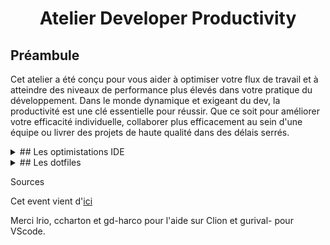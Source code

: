 <h1 align="center">Atelier Developer Productivity</h1>

## Préambule

Cet atelier a été conçu pour vous aider à optimiser votre flux de travail et
à atteindre des niveaux de performance plus élevés dans votre pratique du développement.
Dans le monde dynamique et exigeant du dev, la productivité est une clé essentielle pour réussir.
Que ce soit pour améliorer votre efficacité individuelle, collaborer plus efficacement 
au sein d'une équipe ou livrer des projets de haute qualité dans des délais serrés.

<details>
  <summary>## Les optimistations IDE</summary>

Dans cette section, nous exploreront
comment optimiser trois des IDE utilise à 42 : Visual Studio Code, CLion et NeoVim.
Chaque IDE offre son propre ensemble d'outils, de fonctionnalités et de configurations personnalisables,
et nous allons explorer comment tirer le meilleur parti de chacun pour améliorer votre flux de travail et votre productivité.

Que vous soyez un utilisateur de longue date ou un débutant souhaitant découvrir
de nouveaux moyens d'optimiser votre IDE de prédilection, cette section vous fournira
des conseils, des astuces et des outils pratiques pour maximiser votre productivité 
et votre plaisir quand vous developpez.

### [VScode](vscode.md) 

### [Clion](clion.md)

### [Neovim](neovim.md)

### [Linux](linux.md)

</details>

<details>
  <summary>## Les dotfiles</summary>

[Atelier lundi 29](dotfiles.md)

</details>

Sources

Cet event vient d'[ici](https://frontendmasters.com/courses/developer-productivity/)

Merci lrio, ccharton et gd-harco pour l'aide sur Clion et gurival- pour VScode.
